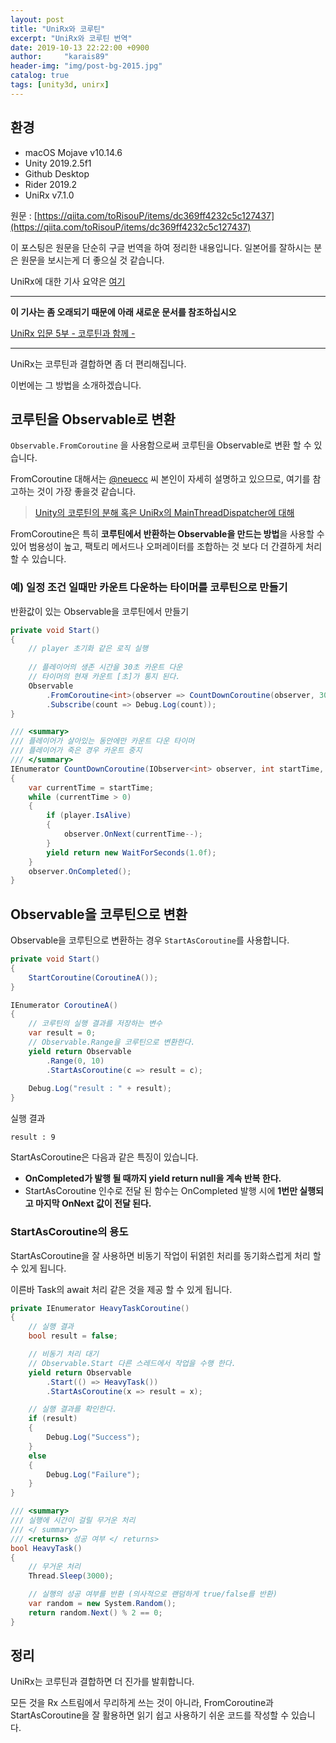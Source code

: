 ```yaml
---
layout: post
title: "UniRx와 코루틴"
excerpt: "UniRx와 코루틴 번역"
date: 2019-10-13 22:22:00 +0900
author:     "karais89"
header-img: "img/post-bg-2015.jpg"
catalog: true
tags: [unity3d, unirx]
---
```



## 환경

- macOS Mojave v10.14.6
- Unity 2019.2.5f1
- Github Desktop
- Rider 2019.2
- UniRx v7.1.0

원문 : [https://qiita.com/toRisouP/items/dc369ff4232c5c127437](https://qiita.com/toRisouP/items/dc369ff4232c5c127437)

이 포스팅은 원문을 단순히 구글 번역을 하여 정리한 내용입니다. 일본어를 잘하시는 분은 원문을 보시는게 더 좋으실 것 같습니다. 

UniRx에 대한 기사 요약은 [여기](https://qiita.com/toRisouP/items/48b9fa25df64d3c6a392)

---

**이 기사는 좀 오래되기 때문에 아래 새로운 문서를 참조하십시오**

[UniRx 입문 5부 - 코루틴과 함께 -](https://qiita.com/toRisouP/items/c4b9c5701dd6c991b481)

---

UniRx는 코루틴과 결합하면 좀 더 편리해집니다.

이번에는 그 방법을 소개하겠습니다.

## 코루틴을 Observable로 변환

`Observable.FromCoroutine` 을 사용함으로써 코루틴을 Observable로 변환 할 수 있습니다.

FromCoroutine 대해서는 [@neuecc](https://qiita.com/neuecc) 씨 본인이 자세히 설명하고 있으므로, 여기를 참고하는 것이 가장 좋을것 같습니다.

> [Unity의 코루틴의 분해 혹은 UniRx의 MainThreadDispatcher에 대해](http://neue.cc/2014/12/18_499.html)

FromCoroutine은 특히 **코루틴에서 반환하는 Observable을 만드는 방법**을 사용할 수 있어 범용성이 높고, 팩토리 메서드나 오퍼레이터를 조합하는 것 보다 더 간결하게 처리할 수 있습니다.

### 예) 일정 조건 일때만 카운트 다운하는 타이머를 코루틴으로 만들기

반환값이 있는 Observable을 코루틴에서 만들기
```cs
private void Start()
{
    // player 초기화 같은 로직 실행
    
    // 플레이어의 생존 시간을 30초 카운트 다운
    // 타이머의 현재 카운트 [초]가 통지 된다.
    Observable
        .FromCoroutine<int>(observer => CountDownCoroutine(observer, 30, player))
        .Subscribe(count => Debug.Log(count));
}

/// <summary>
/// 플레이어가 살아있는 동안에만 카운트 다운 타이머
/// 플레이어가 죽은 경우 카운트 중지
/// </summary>
IEnumerator CountDownCoroutine(IObserver<int> observer, int startTime, Player player)
{
    var currentTime = startTime;
    while (currentTime > 0)
    {
        if (player.IsAlive)
        {
            observer.OnNext(currentTime--);
        }
        yield return new WaitForSeconds(1.0f);
    }
    observer.OnCompleted();
}
```

## Observable을 코루틴으로 변환

Observable을 코루틴으로 변환하는 경우 `StartAsCoroutine`를 사용합니다.

```cs
private void Start()
{
    StartCoroutine(CoroutineA());
}

IEnumerator CoroutineA()
{
    // 코루틴의 실행 결과를 저장하는 변수
    var result = 0;
    // Observable.Range을 코루틴으로 변환한다.
    yield return Observable
        .Range(0, 10)
        .StartAsCoroutine(c => result = c);
    
    Debug.Log("result : " + result);
}
```

실행 결과

    result : 9

StartAsCoroutine은 다음과 같은 특징이 있습니다.

- **OnCompleted가 발행 될 때까지 yield return null을 계속 반복 한다.**
- StartAsCoroutine 인수로 전달 된 함수는 OnCompleted 발행 시에 **1번만 실행되고 마지막 OnNext 값이 전달 된다.**

### StartAsCoroutine의 용도

StartAsCoroutine을 잘 사용하면 비동기 작업이 뒤얽힌 처리를 동기화스럽게 처리 할 수 있게 됩니다.

이른바 Task의 await 처리 같은 것을 제공 할 수 있게 됩니다.

```cs
private IEnumerator HeavyTaskCoroutine()
{
    // 실행 결과
    bool result = false;

    // 비동기 처리 대기
    // Observable.Start 다른 스레드에서 작업을 수행 한다.
    yield return Observable
        .Start(() => HeavyTask())
        .StartAsCoroutine(x => result = x);

    // 실행 결과를 확인한다.
    if (result)
    {
        Debug.Log("Success");
    }
    else
    {
        Debug.Log("Failure");
    }
}

/// <summary> 
/// 실행에 시간이 걸릴 무거운 처리 
/// </ summary> 
/// <returns> 성공 여부 </ returns> 
bool HeavyTask()
{
    // 무거운 처리
    Thread.Sleep(3000);

    // 실행의 성공 여부를 반환 (의사적으로 랜덤하게 true/false를 반환) 
    var random = new System.Random();
    return random.Next() % 2 == 0;
}
```

## 정리

UniRx는 코루틴과 결합하면 더 진가를 발휘합니다.

모든 것을 Rx 스트림에서 무리하게 쓰는 것이 아니라, FromCoroutine과 StartAsCoroutine을 잘 활용하면 읽기 쉽고 사용하기 쉬운 코드를 작성할 수 있습니다.